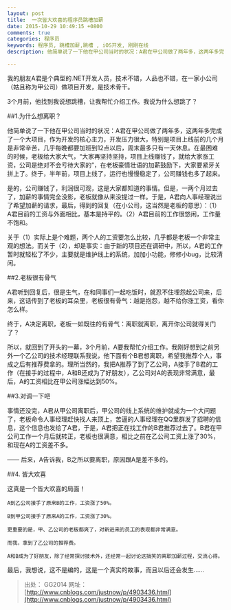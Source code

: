 ```yaml
---
layout: post
title:  一次皆大欢喜的程序员跳槽加薪 
date: 2015-10-29 10:49:15 +0800
comments: true
categories: 程序员
keywords: 程序员, 跳槽加薪,跳槽 , iOS开发, 刚刚在线
description: 他简单说了一下他在甲公司当时的状况：A君在甲公司做了两年多，这两年多完成了一个大项目，作为开发的核心主力，开发压力很大，特别是项目上线前的几个月是非常辛苦，几乎每晚都要加班到12点以后，周末最多只有一天休息。

---
```

我的朋友A君是个典型的.NET开发人员，技术不错，人品也不错，在一家小公司（姑且称为甲公司）做项目开发，是技术骨干。


3个月前，他找到我说想跳槽，让我帮忙介绍工作。我说为什么想跳了？


##1.为什么想离职？


他简单说了一下他在甲公司当时的状况：A君在甲公司做了两年多，这两年多完成了一个大项目，作为开发的核心主力，开发压力很大，特别是项目上线前的几个月是非常辛苦，几乎每晚都要加班到12点以后，周末最多只有一天休息。在最困难的时候，老板给大家大气，“大家再坚持坚持，项目上线赚钱了，就给大家涨工资，公司是绝对不会亏待大家的”，在老板豪情壮语的加薪鼓励下，大家要紧牙关拼上了。终于，半年前，项目上线了，运行也慢慢稳定了，公司赚钱也多了起来。


是的，公司赚钱了，利润很可观，这是大家都知道的事情。但是，一两个月过去了，加薪的事情完全没影，老板就像从来没提过一样。于是，A君向人事经理说出了希望加薪的请求，最后，得到的回复（在小公司，这当然是老板的意思）：（1）A君目前的工资与外面相比，基本是持平的。（2）A君目前的工作很悠闲，工作量不饱和。


关于（1）实际上是个难题，两个人的工资要怎么比较，几乎都是老板一个非常主观的想法。而关于（2），却是事实：由于新的项目还在调研中，所以，A君的工作暂时就轻松了不少，主要就是维护线上的系统，加加小功能，修修小bug，比较清闲。

<!--more-->

##2.老板很有骨气


A君听到回复后，很是生气，在和同事们一起吃饭时，就忍不住埋怨起公司来，后来，这话传到了老板的耳朵里，老板很有骨气：越是抱怨，越不给你涨工资，看你怎么样。


终于，A决定离职，老板一如既往的有骨气：离职就离职，离开你公司就得关门了？


所以，就回到了开头的一幕，3个月前，A要我帮忙介绍工作。我刚好想到之前另外一个乙公司的技术经理联系我说，他下面有个B君想离职，希望我推荐个人，事成之后有推荐费拿的。理所当然的，我把A推荐了到了乙公司，A接手了B君的工作（在接手的过程中，A和B还成为了好朋友），乙公司对A的表现非常满意，最后，A的工资相比在甲公司涨幅达到50%。


##3.对调一下吧


事情还没完，A君从甲公司离职后，甲公司的线上系统的维护就成为一个大问题了，老板命令人事经理赶快找人来顶上，苦逼的人事经理在QQ里群发了招聘的信息，这个信息也发给了A君，于是，A君把正在找工作的B君推荐过去了。B君在甲公司工作一个月后就转正，老板也很满意，相比之前在乙公司工资上涨了30%，和现在A的工资差不多。


—— 后来，A告诉我，B之所以要离职，原因跟A是差不多的。


##4. 皆大欢喜


这真是一个皆大欢喜的局面！


    A到乙公司接手了原来B的工作，工资涨了50%。

    B到甲公司接手了原来A的工作，工资涨了30%。

    更重要的是，甲、乙公司的老板都爽了，对新进来的员工的表现都非常满意。

    而我，拿到了乙公司的推荐费。

    A和B成为了好朋友，除了经常探讨技术外，还经常一起讨论这搞笑的离职加薪过程，交流心得。


最后，我想说，这不是编的，这是一个真实的故事，而且以后还会发生……

>出处： GG2014 
网址：[http://www.cnblogs.com/justnow/p/4903436.html](http://www.cnblogs.com/justnow/p/4903436.html)
